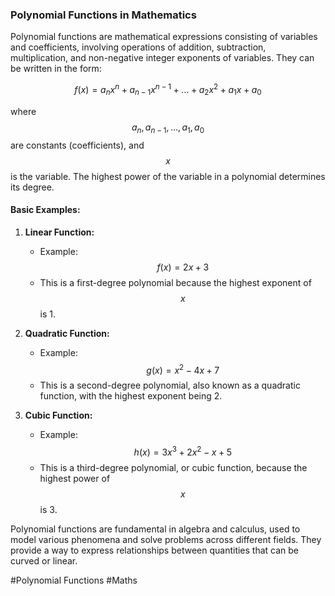 ### Polynomial Functions in Mathematics

Polynomial functions are mathematical expressions consisting of variables and coefficients, involving operations of addition, subtraction, multiplication, and non-negative integer exponents of variables. They can be written in the form:

$$ f(x) = a_nx^n + a_{n-1}x^{n-1} + \ldots + a_2x^2 + a_1x + a_0 $$

where $$a_n, a_{n-1}, \ldots, a_1, a_0$$ are constants (coefficients), and $$x$$ is the variable. The highest power of the variable in a polynomial determines its degree.

#### Basic Examples:

1. **Linear Function:** 
   - Example: $$ f(x) = 2x + 3 $$
   - This is a first-degree polynomial because the highest exponent of $$x$$ is 1.

2. **Quadratic Function:**
   - Example: $$ g(x) = x^2 - 4x + 7 $$
   - This is a second-degree polynomial, also known as a quadratic function, with the highest exponent being 2.

3. **Cubic Function:**
   - Example: $$ h(x) = 3x^3 + 2x^2 - x + 5 $$
   - This is a third-degree polynomial, or cubic function, because the highest power of $$x$$ is 3.

Polynomial functions are fundamental in algebra and calculus, used to model various phenomena and solve problems across different fields. They provide a way to express relationships between quantities that can be curved or linear.

#Polynomial Functions #Maths